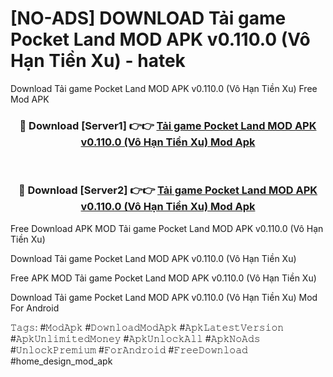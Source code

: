 # [NO-ADS] DOWNLOAD Tải game Pocket Land MOD APK v0.110.0 (Vô Hạn Tiền Xu) - hatek
Download Tải game Pocket Land MOD APK v0.110.0 (Vô Hạn Tiền Xu) Free Mod APK

<div align="center">
<h3>🔴 Download [Server1] 👉👉 <a href="https://apk-comot.site?title=Tải_game_Pocket_Land_MOD_APK_v0.110.0_(Vô_Hạn_Tiền_Xu)">Tải game Pocket Land MOD APK v0.110.0 (Vô Hạn Tiền Xu) Mod Apk</a></h3><br>

<h3>🔴 Download [Server2] 👉👉 <a href="https://apk-comot.site?title=Tải_game_Pocket_Land_MOD_APK_v0.110.0_(Vô_Hạn_Tiền_Xu)">Tải game Pocket Land MOD APK v0.110.0 (Vô Hạn Tiền Xu) Mod Apk</a></h3>
</div>


Free Download APK MOD Tải game Pocket Land MOD APK v0.110.0 (Vô Hạn Tiền Xu)

Download Tải game Pocket Land MOD APK v0.110.0 (Vô Hạn Tiền Xu) 

Free APK MOD Tải game Pocket Land MOD APK v0.110.0 (Vô Hạn Tiền Xu) 

Download Tải game Pocket Land MOD APK v0.110.0 (Vô Hạn Tiền Xu) Mod For Android

𝚃𝚊𝚐𝚜: #𝙼𝚘𝚍𝙰𝚙𝚔 #𝙳𝚘𝚠𝚗𝚕𝚘𝚊𝚍𝙼𝚘𝚍𝙰𝚙𝚔 #𝙰𝚙𝚔𝙻𝚊𝚝𝚎𝚜𝚝𝚅𝚎𝚛𝚜𝚒𝚘𝚗 #𝙰𝚙𝚔𝚄𝚗𝚕𝚒𝚖𝚒𝚝𝚎𝚍𝙼𝚘𝚗𝚎𝚢 #𝙰𝚙𝚔𝚄𝚗𝚕𝚘𝚌𝚔𝙰𝚕𝚕 #𝙰𝚙𝚔𝙽𝚘𝙰𝚍𝚜 #𝚄𝚗𝚕𝚘𝚌𝚔𝙿𝚛𝚎𝚖𝚒𝚞𝚖 #𝙵𝚘𝚛𝙰𝚗𝚍𝚛𝚘𝚒𝚍 #𝙵𝚛𝚎𝚎𝙳𝚘𝚠𝚗𝚕𝚘𝚊𝚍 #home_design_mod_apk